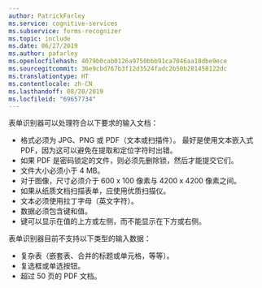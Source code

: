 ```yaml
---
author: PatrickFarley
ms.service: cognitive-services
ms.subservice: forms-recognizer
ms.topic: include
ms.date: 06/27/2019
ms.author: pafarley
ms.openlocfilehash: 4079b0cab0126a9750bbb91ca7046aa18dbe9ece
ms.sourcegitcommit: 36e9cbd767b3f12d3524fadc2b50b281458122dc
ms.translationtype: HT
ms.contentlocale: zh-CN
ms.lasthandoff: 08/20/2019
ms.locfileid: "69657734"
---
```

表单识别器可以处理符合以下要求的输入文档：

* 格式必须为 JPG、PNG 或 PDF（文本或扫描件）。 最好是使用文本嵌入式 PDF，因为这可以避免在提取和定位字符时出错。
* 如果 PDF 是密码锁定的文件，则必须先删除锁，然后才能提交它们。
* 文件大小必须小于 4 MB。
* 对于图像，尺寸必须介于 600 x 100 像素与 4200 x 4200 像素之间。
* 如果从纸质文档扫描表单，应使用优质扫描仪。
* 文本必须使用拉丁字母（英文字符）。
* 数据必须包含键和值。
* 键可以显示在值的上方或左侧，而不能显示在下方或右侧。

表单识别器目前不支持以下类型的输入数据：

* 复杂表（嵌套表、合并的标题或单元格，等等）。
* 复选框或单选按钮。
* 超过 50 页的 PDF 文档。

